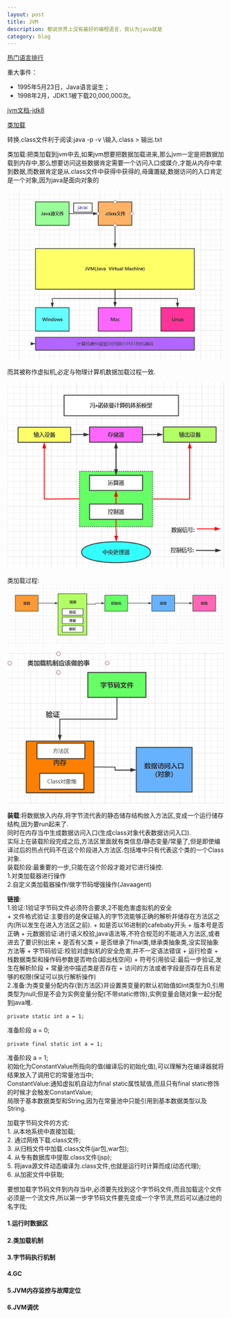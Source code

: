 ```yaml
---
layout: post
title: JVM
description: 都说世界上没有最好的编程语言，我认为java就是
category: blog
---
```


[热门语言排行](https://www.tiobe.com/tiobe-index/)

重大事件：  
* 1995年5月23日，Java语言诞生；
* 1998年2月，JDK1.1被下载20,000,000次。
	
[jvm文档-jdk8](https://docs.oracle.com/javase/specs/jvms/se8/html/jvms-1.html#jvms-1.2)  

[类加载](https://docs.oracle.com/javase/specs/jvms/se8/html/jvms-5.html)

转换.class文件利于阅读:java -p -v \输入.class > 输出.txt

类加载:把类加载到jvm中去,如果jvm想要把数据加载进来,那么jvm一定是把数据加载到内存中,那么想要访问这些数据肯定需要一个访问入口或媒介,才能从内存中拿到数据,而数据肯定是从.class文件中获得中获得的,毋庸置疑,数据访问的入口肯定是一个对象,因为java是面向对象的

![1](/images/jvm/1-1.png)  

而其被称作虚拟机,必定与物理计算机数据加载过程一致.

![2](/images/jvm/1-2.png)

类加载过程:  
![3](/images/jvm/1-3.png)  

![4](/images/jvm/1-4.png) 

**装载**:将数据放入内存,将字节流代表的静态储存结构放入方法区,变成一个运行储存结构,因为要run起来了.  
同时在内存当中生成数据访问入口(生成class对象代表数据访问入口).   
实际上在装载阶段完成之后,方法区里面就有类信息/静态变量/常量了,但是即使编译过后的热点代码不在这个阶段进入方法区.包括堆中只有代表这个类的一个Class对象.  
装载阶段:最重要的一步,只能在这个阶段才能对它进行操控.  
1.对类加载器进行操作  
2.自定义类加载器操作/做字节码增强操作(Javaagent)  

**链接**:  
	1.验证:1验证字节码文件必须符合要求,2不能危害虚拟机的安全  
		+ 文件格式验证:主要目的是保证输入的字节流能够正确的解析并储存在方法区之内(所以发生在进入方法区之前).
		   + 如是否以16进制的cafebaby开头
		   + 版本号是否正确
		+ 元数据验证:进行语义校验,java语法等,不符合规范的不能进入方法区,或者进去了要识别出来
		   + 是否有父类
		   + 是否继承了final类,继承类抽象类,没实现抽象方法等
		+ 字节码验证:校验对虚拟机的安全危害,并不一定语法错误
		   + 运行检查
		   + 栈数据类型和操作码参数是否吻合(超出栈空间)
		+ 符号引用验证:最后一步验证,发生在解析阶段
		   + 常量池中描述类是否存在
		   + 访问的方法或者字段是否存在且有足够的权限(保证可以执行解析操作)  
	2.准备:为类变量分配内存(到方法区)并设置类变量的默认初始值如int类型为0,引用类型为null;但是不会为实例变量分配(不带static修饰),实例变量会随对象一起分配到java堆.  
```
private static int a = 1;  
```
准备阶段 a = 0;  
```
private final static int a = 1;  
```
准备阶段 a = 1;  
初始化为ConstantValue所指向的值(编译后的初始化值),可以理解为在编译器就将结果放入了调用它的常量池当中;  
ConstantValue:通知虚拟机自动为final static属性赋值,而且只有final static修饰的时候才会触发ConstantValue;  
局限于基本数据类型和String,因为在常量池中只能引用到基本数据类型以及String.  

加载字节码文件的方式:  
	1. 从本地系统中直接加载;  
	2. 通过网络下载.class文件;  
	3. 从归档文件中加载.class文件(jar包,war包);  
	4. 从专有数据库中提取.class文件(jsp);  
	5. 将java源文件动态编译为.class文件,也就是运行时计算而成(动态代理);  
	6. 从加密文件中获取;  

要想加载字节码文件到内存当中,必须要先找到这个字节码文件,而且加载这个文件必须是一个流文件,所以第一步字节码文件要先变成一个字节流,然后可以通过他的名字找; 


#### 1.运行时数据区
#### 2.类加载机制
#### 3.字节码执行机制
#### 4.GC
#### 5.JVM内存监控与故障定位
#### 6.JVM调优